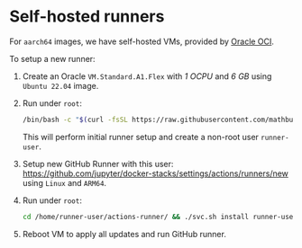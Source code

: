 # Self-hosted runners

For `aarch64` images, we have self-hosted VMs, provided by [Oracle OCI](https://www.oracle.com/cloud/).

To setup a new runner:

1. Create an Oracle `VM.Standard.A1.Flex` with _1 OCPU_ and _6 GB_ using `Ubuntu 22.04` image.
2. Run under `root`:

   ```bash
   /bin/bash -c "$(curl -fsSL https://raw.githubusercontent.com/mathbunnyru/docker-stacks/asalikhov/new_build_system/aarch64-runner/setup.sh)"
   ```

   This will perform initial runner setup and create a non-root user `runner-user`.

3. Setup new GitHub Runner with this user: <https://github.com/jupyter/docker-stacks/settings/actions/runners/new> using `Linux` and `ARM64`.
4. Run under `root`:

   ```bash
   cd /home/runner-user/actions-runner/ && ./svc.sh install runner-user
   ```

5. Reboot VM to apply all updates and run GitHub runner.
